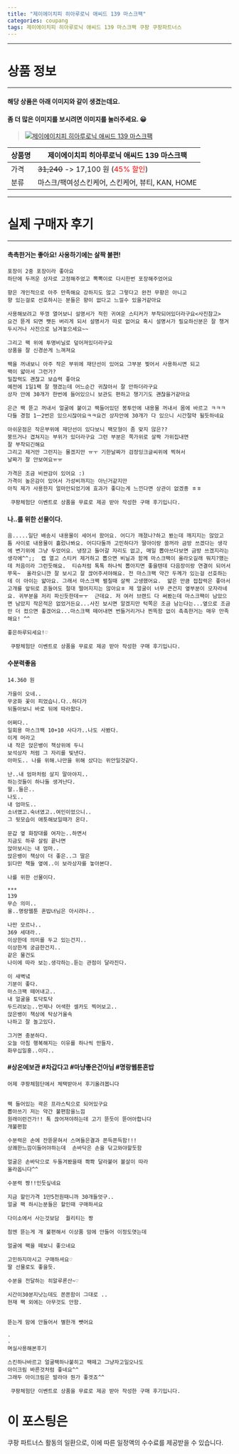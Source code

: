 ```yaml
---
title: "제이에이치피 히아루로닉 애씨드 139 마스크팩"
categories: coupang
tags: 제이에이치피 히아루로닉 애씨드 139 마스크팩 쿠팡 쿠팡파트너스
---
```

---

# 상품 정보

---

#### 해당 상품은 아래 이미지와 같이 생겼는데요. 
#### 좀 더 많은 이미지를 보시려면 이미지를 눌러주세요. 😀
> [![제이에이치피 히아루로닉 애씨드 139 마스크팩](https://static.coupangcdn.com/image/retail/images/573049161164810-02021b67-8e94-4924-a428-a0cfc330ad1c.jpg)](https://link.coupang.com/re/AFFSDP?lptag=AF4416228&subid=AF4416228&pageKey=1258487321&itemId=2259404748&vendorItemId=70504891640&traceid=V0-143-2a461fb3c7c9fa93)

상품명 | 제이에이치피 히아루로닉 애씨드 139 마스크팩
-------|-------
가격 | ~~31,240~~ -> 17,100 원 (<span style="color:red">45% 할인</span>)
분류 | 마스크/팩여성스킨케어, 스킨케어, 뷰티, KAN, HOME

---

# 실제 구매자 후기

---


####    촉촉한거는 좋아요! 사용하기에는 살짝 불편!
    포장이 2중 포장이라 좋아요
    하단에 두꺼운 상자로 고정해주었고 뽁뽁이로 다시한번 포장해주었어요
    
    향은 개인적으로 아주 만족해요 강하지도 않고 그렇다고 완전 무향은 아니고
    향 있는걸로 선호하시는 분들은 향이 없다고 느낄수 있을거같아요
    
    사용해보려고 뚜껑 열어보니 설명서가 적힌 귀여운 스티커가 부착되어있더라구요<사진참고>
    요건 뜯게 되면 쨋든 버리게 되서 설명서가 따로 없어요 혹시 설명서가 필요하신분은 잘 챙겨두시거나 사진으로 남겨놓으세요~~
    
    그리고 팩 위에 투명비닐로 덮어져있더라구요
    상품을 잘 신경쓴게 느껴져요
    
    팩을 꺼내보니 아주 작은 부위에 재단선이 있어요 그부분 찢어서 사용하시면 되고
    팩이 얇아서 그런가?
    밀찹력도 괜찮고 보습력 좋아요
    예전에 1일1팩 잘 챙겼는데 어느순간 귀찮아서 잘 안하더라구요
    상자 안에 30개가 한번에 들어있으니 보관도 편하고 챙기기도 괜찮을거같아요
    
    은근 팩 뜯고 꺼내서 얼굴에 붙이고 팩들어있던 봉투안에 내용물 꺼내서 몸에 바르고 ㅋㅋㅋ
    다들 경험 1ㅡ2번은 있으시잖아요ㅋㅋ요건 상자안에 30개가 다 있으니 시간절약 될듯하네요
    
    아쉬운점은 작은부위에 재단선이 있다보니 팩모형이 좀 맞지 않은??
    붕뜨거나 겹쳐지는 부위가 있더라구요 그런 부분은 쪽가위로 살짝 가위집내면
    잘 부착되긴해요
    그리고 제거만 그런지는 몰겠지만 ㅠㅜ 기한날짜가 검정잉크글씨위에 찍혀서
    날짜가 잘 안보여요ㅠㅠ
    
    가격은 조금 비싼감이 있어요 :)
    가격이 높은감이 있어서 가성비까지는 아닌거같지만
    아직 제가 사용한지 얼마안되었기에 효과가 좋다는게 느낀다면 상관이 없겠죵 ㅎㅎ
    
     쿠팡체험단 이벤트로 상품을 무료로 제공 받아 작성한 구매 후기입니다.

####    나..를 위한 선물이다.
    음.....일단 배송시 내용물이 세어서 왔어요. 어디가 깨졌나?하고 봤는데 깨지지는 않았고 틈 사이로 내용물이 흘렀나봐요. 어디다둘까 고민하다가 딸아이랑 쓸꺼라 금방 쓰겠다는 생각에 변기위에 그냥 두었어요. 냉장고 들어갈 자리도 없고, 매일 뽑아쓰다보면 금방 쓰겠지라는 생각에^^;;  캡 열고 스티커 제거하고 뽑으면 비닐과 함께 마스크팩이 올라오길래 뭐지?했는데 처음이라 그런듯해요.  티슈처럼 톡톡 하나씩 뽑아지면 좋을텐데 다음장이랑 연결이 되어서 쭈욱~  올라오니깐 잘 보시고 잘 끊어주셔야해요. 전 마스크팩 약간 두께가 있는걸 선호하는데 이 아이는 얇아요. 그래서 마스크팩 펼칠때 살짝 고생했어요.  얇은 만큼 접찹력은 좋아서 고개를 앞뒤로 흔들어도 절대 떨어지지는 않아요ㅎ 제 얼굴이 너무 큰건지 옆부분이 모자라네요. 귀부분을 저리 파신듯한데ㅠㅜ  근데요. 저 여러 브랜드 다 써봤는데 마스크팩이 남았으면 남았지 작은적은 없었거든요...사진 보시면 알겠지만 턱쪽은 조금 남는다는...옆으로 조금만 더 컸으면 좋겠어요...마스크팩 떼어내면 번들거리거나 찐뜩함 없이 촉촉한거는 매우 만족해요! ^^
    
    좋은하루되세요!♡
    
     쿠팡체험단 이벤트로 상품을 무료로 제공 받아 작성한 구매 후기입니다.

####    수분력좋음
    14.360 원
    
    가을이 오네..
    무궁화 꽃이 피었습니.다..하다가
    뒤돌아보니 바로 뒤에 따라왔다.
    
    어쩌다..
    일회용 마스크팩 10+10 사다가..나도 사봤다.
    이게 머라고
    내 작은 앉은뱅이 책상위에 두니
    보석상자 처럼 그 자리를 빛낸다.
    아마도.. 나를 위해.나만을 위해 샀다는 위안일것같다.
    
    난..내 엄마처럼 살지 말아야지..
    하는것들이 하나둘 생겨난다.
    딸..들은..
    나도..
    내 엄마도..
    소녀였고.숙녀였고..여인이었으니..
    그 뒷모습이 애틋해보일때가 온다.
    
    문갑 옆 화장대를 여자는..하면서 
    지금도 하루 살림 끝나면
    앉아보시는 내 엄마..
    앉은뱅이 책상이 더 좋은..그 딸은
    읽다만 책들 옆에..이 보라상자를 놓아본다.
    
    나를 위한 선물이다.
    
    ***
    139
    무슨 의미..
    울..명랑웹툰 혼밥녀님은 아시려나..
    
    나만 모르나..
    369 세대라..
    이상한데 의미를 두고 있는건지..
    이상한게 궁금한건지..
    같은 물건도 
    나이에 따라 보는.생각하는.듣는 관점이 달라진다.
    
    이 새벽녘
    기분이 좋다.
    마스크팩 떼어내고..
    내 얼굴을 토닥토닥
    두드려보는..언제나 어색한 셀카도 찍어보고..
    앉은뱅이 책상에 탁상거울속
    나하고 잘 놀고있다.
    
    그거면 충분하다.
    오늘 아침 행복해지는 이유를 하나씩 만들자.
    화무십일홍..이다..

####    #상온에보관 #차갑다고 #마냥좋은건아님 #명랑웹툰혼밥
    어제 쿠팡체험단에서 체택받아서 후기올려봅니다
    
    
    팩 들어있는 곽은 프라스틱으로 되어있구요
    뽑아쓰기 저는 약간 불편함을느낌
    원래이런건가!! 톡 끊어져야하는데 고기 뜯듯이 뜯어아합니다
    개불편함
    
    수분력은 손에 잔뜯묻혀서 스며들은결과 쫀득쫀득함!!!
    상쾌한느낌이들어야하는데  손바닥은 손을 닦고와야할듯함
    
    얼굴은 손바닥으로 두둘겨봤을때 쫙쫙 달라붙어 볼살이 따라
    올라옵니다^^
    
    수분력 짱!!인듯싶네요
    
    지금 할인가격 1만5천원때니까 30개들엇구..
    얼굴 팩 하시는분들은 할인때 구매하셔요
    
    다이소에서 사는것보담  퀄리티는 짱 
    
    첨엔 뜯는게 개 불편해서 이상품 맘에 안들어 이정도엿는데
    
    얼굴에 팩을 떼보니 좋으네요
    
    고민하지마시고 구매하셔요♡
    딸 선물로도 좋을듯.
    
    수분을 전달하는 히알루론산~♡
    
    시간이30분지낫는데도 쫀쫀함이 그대로 ..
    현재 팩 외에는 아무것도 안함.
    
    
    뜯는게 맘에 안들어서 별한개 뺏어요
    
    .
    .
    며실사용해본후기
    
    스킨하나바르고 얼굴팩하나붙히고 팩떼고 그냥자고일오나도
    아이크림 바른것처럼 좋네요^^ 
    그래두 아이크림은 발라야 뭔가 좋겟죠^^
    
     쿠팡체험단 이벤트로 상품을 무료로 제공 받아 작성한 구매 후기입니다.



# 이 포스팅은
쿠팡 파트너스 활동의 일환으로, 이에 따른 일정액의 수수료를 제공받을 수 있습니다.